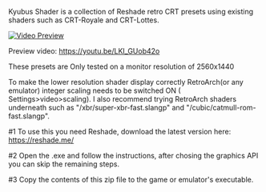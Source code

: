 Kyubus Shader is a collection of Reshade retro CRT presets using existing shaders such as CRT-Royale and CRT-Lottes.

[![Video Preview](https://i9.ytimg.com/vi_webp/LKI_GUob42o/mqdefault.webp?v=640124e8&sqp=COyuhqAG&rs=AOn4CLCD5T6bXMkXpCiumloR9zuxRpVf6Q)](https://youtu.be/LKI_GUob42o)

Preview video: https://youtu.be/LKI_GUob42o

These presets are Only tested on a monitor resolution of 2560x1440

To make the lower resolution shader display correctly RetroArch(or any emulator) integer scaling needs to be switched ON ( Settings>video>scaling). I also recommend trying RetroArch shaders underneath such as "/xbr/super-xbr-fast.slangp" and "/cubic/catmull-rom-fast.slangp".

#1 To use this you need Reshade, download the latest version here: https://reshade.me/

#2 Open the .exe and follow the instructions, after chosing the graphics API you can skip the remaining steps.

#3 Copy the contents of this zip file to the game or emulator's executable.
